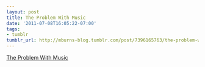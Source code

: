 ```yaml
---
layout: post
title: The Problem With Music
date: '2011-07-08T16:05:22-07:00'
tags:
- tumblr
tumblr_url: http://mburns-blog.tumblr.com/post/7396165763/the-problem-with-music
---
```

<a href="http://www.negativland.com/albini.html">The Problem With Music</a>

